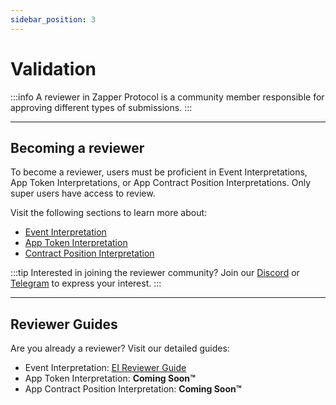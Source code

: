 ```yaml
---
sidebar_position: 3
---
```


# Validation

:::info
A reviewer in Zapper Protocol is a community member responsible for approving different types of submissions.
:::

---
## Becoming a reviewer

To become a reviewer, users must be proficient in Event Interpretations, App Token Interpretations, or App Contract Position Interpretations. Only super users have access to review.

Visit the following sections to learn more about:
- [Event Interpretation](/docs/interpretation/event-interpretation/overview)
- [App Token Interpretation](/docs/interpretation/app-token-interpretation/overview)
- [Contract Position Interpretation](/docs/interpretation/contract-position-interpretation/overview)

:::tip
Interested in joining the reviewer community? Join our [Discord](https://zapper.xyz/discord) or [Telegram](https://t.me/+mAVxPRsA7bE3ZDkx) to express your interest.
:::

---
## Reviewer Guides

Are you already a reviewer? Visit our detailed guides:
- Event Interpretation: [EI Reviewer Guide](/docs/Interpretation/event-interpretation/reviewer-guide/event-review-process)
- App Token Interpretation: **Coming Soon™**
- App Contract Position Interpretation: **Coming Soon™**
